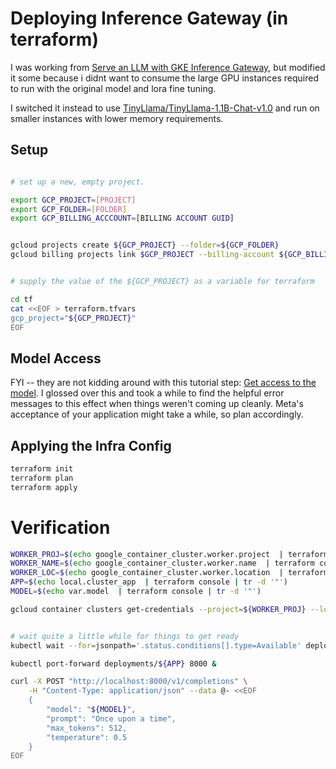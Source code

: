 

# Deploying Inference Gateway (in terraform)

I was working from [Serve an LLM with GKE Inference Gateway](https://cloud.google.com/kubernetes-engine/docs/tutorials/serve-with-gke-inference-gateway), but modified it some because i didnt want to consume the large GPU instances required to run with the original model and lora fine tuning.

I switched it instead to use [TinyLlama/TinyLlama-1.1B-Chat-v1.0](https://huggingface.co/TinyLlama/TinyLlama-1.1B-Chat-v1.0) and run on smaller instances with lower memory requirements.


## Setup

```bash

# set up a new, empty project. 

export GCP_PROJECT=[PROJECT]
export GCP_FOLDER=[FOLDER]
export GCP_BILLING_ACCCOUNT=[BILLING ACCOUNT GUID]


gcloud projects create ${GCP_PROJECT} --folder=${GCP_FOLDER}
gcloud billing projects link $GCP_PROJECT --billing-account ${GCP_BILLING_ACCCOUNT}


# supply the value of the ${GCP_PROJECT} as a variable for terraform

cd tf
cat <<EOF > terraform.tfvars
gcp_project="${GCP_PROJECT}"
EOF

```

## Model Access

FYI -- they are not kidding around with this tutorial step: [Get access to the model](https://cloud.google.com/kubernetes-engine/docs/tutorials/serve-with-gke-inference-gateway#model-access). I glossed over this and took a while to find the helpful error messages to this effect 
when things weren't coming up cleanly.  Meta's acceptance of your application might take a while, so plan accordingly.


## Applying the Infra Config


```bash
terraform init
terraform plan
terraform apply 
```

# Verification


```bash
WORKER_PROJ=$(echo google_container_cluster.worker.project  | terraform console | tr -d '"')
WORKER_NAME=$(echo google_container_cluster.worker.name  | terraform console | tr -d '"')
WORKER_LOC=$(echo google_container_cluster.worker.location  | terraform console | tr -d '"')
APP=$(echo local.cluster_app  | terraform console | tr -d '"')
MODEL=$(echo var.model  | terraform console | tr -d '"')

gcloud container clusters get-credentials --project=${WORKER_PROJ} --location=${WORKER_LOC} ${WORKER_NAME}


# wait quite a little while for things to get ready
kubectl wait --for=jsonpath='.status.conditions[].type=Available' deployments/${APP}

kubectl port-forward deployments/${APP} 8000 &

curl -X POST "http://localhost:8000/v1/completions" \
	-H "Content-Type: application/json" --data @- <<EOF
	{
		"model": "${MODEL}",
		"prompt": "Once upon a time",
		"max_tokens": 512,
		"temperature": 0.5
	}
EOF

	
	
	
```
